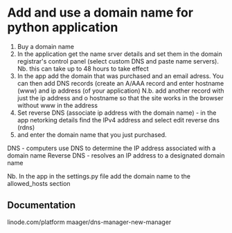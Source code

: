 Add and use a domain name for python application
===================================================

1. Buy a domain name
2. In the application get the name srver details and set them in the domain registrar's control panel (select custom DNS and paste name servers). 
Nb. this can take up to 48 hours to take effect
4. In the app add the domain that was purchased and an email adress. You can then add DNS records
(create an A/AAA record and enter hostname (www) and ip address (of your application) 
N.b. add another record with just the ip address and o hostname so that the site works in the browser without www in the address
5. Set reverse DNS (associate ip address with the domain name) - in the app netorking details find the IPv4 address and select edit reverse dns (rdns)
6. and enter the domain name that you just purchased.

DNS - computers use DNS to determine the IP address associated with a domain name
Reverse DNS - resolves an IP address to a designated domain name

Nb. In the app in the settings.py file add the domain name to the allowed_hosts section

Documentation
-----------------
linode.com/platform maager/dns-manager-new-manager
